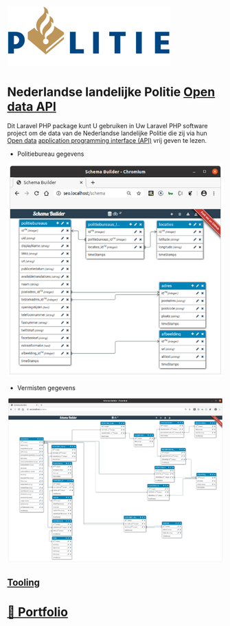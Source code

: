 ![politie_logo](./docs/politie_logo.svg?raw=true "politie_logo")

# Nederlandse landelijke Politie [Open data API](https://www.politie.nl/algemeen/open-data.html)

Dit Laravel PHP package kunt U gebruiken in Uw Laravel PHP software project om de data van de Nederlandse landelijke Politie die zij via hun [Open data](https://www.politie.nl/algemeen/open-data.html) [application programming interface (API)](https://nl.wikipedia.org/wiki/Application_programming_interface) vrij geven te lezen.

* Politiebureau gegevens

![politiebureaus](./docs/politiebureaus.png?raw=true "politiebureaus")

* Vermisten gegevens

![vermisten](./docs/vermisten.png?raw=true "vermisten")

## [Tooling](https://github.com/noud/politie-open-data-api/blob/master/README_tooling.md)

# [📁 Portfolio](https://github.com/noud/portfolio#portfolio-repositories-index)